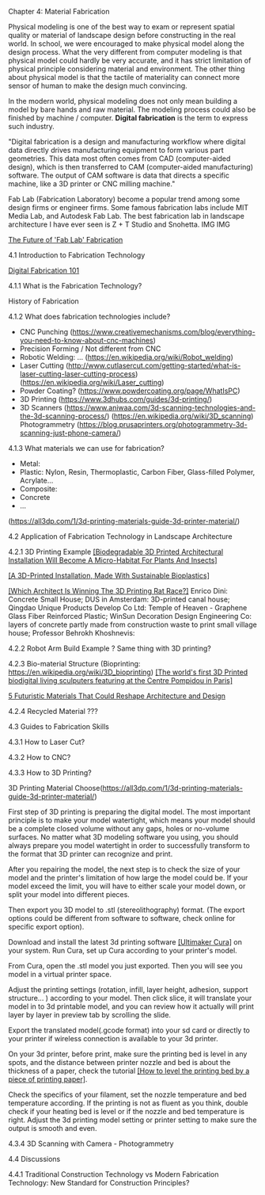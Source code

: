 Chapter 4: Material Fabrication

Physical modeling is one of the best way to exam or represent spatial quality or material of landscape design before constructing in the real world. In school, we were encouraged to make physical model along the design process. What the very different from computer modeling is that physical model could hardly be very accurate, and it has strict limitation of physical principle considering material and environment. The other thing about physical model is that the tactile of materiality can connect more sensor of human to make the design much convincing. 

In the modern world, physical modeling does not only mean building a model by bare hands and raw material. The modeling process could also be finished by machine / computer. **Digital fabrication** is the term to express such industry. 

"Digital fabrication is a design and manufacturing workflow where digital data directly drives manufacturing equipment to form various part geometries. This data most often comes from CAD (computer-aided design), which is then transferred to CAM (computer-aided manufacturing) software. The output of CAM software is data that directs a specific machine, like a 3D printer or CNC milling machine."

Fab Lab (Fabrication Laboratory) become a popular trend among some design firms or engineer firms. Some famous fabrication labs include MIT Media Lab, and Autodesk Fab Lab. The best fabrication lab in landscape architecture I have ever seen is Z + T Studio and Snohetta. IMG IMG

[The Future of 'Fab Lab' Fabrication](https://www.wired.com/story/the-future-of-fab-lab-fabrication/)

4.1 Introduction to Fabrication Technology

[Digital Fabrication 101](https://formlabs.com/blog/digital-fabrication-101/)

4.1.1 What is the Fabrication Technology?

History of Fabrication

4.1.2 What does fabrication technologies include?

- CNC Punching (https://www.creativemechanisms.com/blog/everything-you-need-to-know-about-cnc-machines)
- Precision Forming / Not different from CNC
- Robotic Welding: ... (https://en.wikipedia.org/wiki/Robot_welding)
- Laser Cutting (http://www.cutlasercut.com/getting-started/what-is-laser-cutting-laser-cutting-process) (https://en.wikipedia.org/wiki/Laser_cutting)
- Powder Coating? (https://www.powdercoating.org/page/WhatIsPC)
- 3D Printing (https://www.3dhubs.com/guides/3d-printing/)
- 3D Scanners (https://www.aniwaa.com/3d-scanning-technologies-and-the-3d-scanning-process/) (https://en.wikipedia.org/wiki/3D_scanning)  Photogrammetry (https://blog.prusaprinters.org/photogrammetry-3d-scanning-just-phone-camera/)

4.1.3 What materials we can use for fabrication?

- Metal: 
- Plastic: Nylon, Resin, Thermoplastic, Carbon Fiber, Glass-filled Polymer, Acrylate...
- Composite: 
- Concrete
- ...

(https://all3dp.com/1/3d-printing-materials-guide-3d-printer-material/)



4.2 Application of Fabrication Technology in Landscape Architecture

4.2.1 3D Printing Example [[Biodegradable 3D Printed Architectural Installation Will Become A Micro-Habitat For Plants And Insects]](https://www.vice.com/en_uk/article/kbneyv/biodegradable-3d-printed-architectural-installation-will-become-a-micro-habitat-for-plants-and-insects)

[[A 3D-Printed Installation, Made With Sustainable Bioplastics]](https://www.metropolismag.com/architecture/arthur-mamou-mani-conifera-cos-installation/)

[[Which Architect Is Winning The 3D Printing Rat Race?]](https://popupcity.net/which-architect-is-winning-the-3d-printing-rat-race/)  Enrico Dini: Concrete Small House; DUS in Amsterdam: 3D-printed canal house; Qingdao Unique Products Develop Co Ltd:  Temple of Heaven - Graphene Glass Fiber Reinforced Plastic; WinSun Decoration Design Engineering Co: layers of concrete partly made from construction waste to print small village house;  Professor Behrokh Khoshnevis: 

4.2.2 Robot Arm Build Example ? Same thing with 3D printing?

4.2.3 Bio-material Structure (Bioprinting: https://en.wikipedia.org/wiki/3D_bioprinting) [[The world's first 3D Printed biodigital living sculputers featuring at the Centre Pompidou in Paris]](https://www.3dwasp.com/en/the-worlds-first-3d-printed-biodigital-living-sculputers-featuring-at-the-centre-pompidou-in-paris/)

[5 Futuristic Materials That Could Reshape Architecture and Design](https://www.metropolismag.com/architecture/transmaterial-advanced-materials-design-architecture/)

4.2.4 Recycled Material ???



4.3 Guides to Fabrication Skills

4.3.1 How to Laser Cut?

4.3.2 How to CNC?

4.3.3 How to 3D Printing?

3D Printing Material Choose(https://all3dp.com/1/3d-printing-materials-guide-3d-printer-material/)

First step of 3D printing is preparing the digital model. The most important principle is to make your model watertight, which means your model should be a complete closed volume without any gaps, holes or no-volume surfaces. No matter what 3D modeling software you using, you should always prepare you model watertight in order to successfully transform to the format that 3D printer can recognize and print.

After you repairing the model, the next step is to check the size of your model and the printer's limitation of how large the model could be. If your model exceed the limit, you will have to either scale your model down, or split your model into different pieces.

Then export you 3D model to .stl (stereolithography) format. (The export options could be different from software to software, check online for specific export option). 

Download and install the latest 3d printing software [[Ultimaker Cura]](https://ultimaker.com/software/ultimaker-cura) on your system. Run Cura, set up Cura according to your printer's model.

From Cura, open the .stl model you just exported. Then you will see you model in a virtual printer space. 

Adjust the printing settings (rotation, infill, layer height, adhesion, support structure... ) according to your model. Then click slice, it will translate your model in to 3d printable model, and you can review how it actually will print layer by layer in preview tab by scrolling the slide.

Export the translated model(.gcode format) into your sd card or directly to your printer if wireless connection is available to your 3d printer. 

On your 3d printer, before print, make sure the printing bed is level in any spots, and the distance between printer nozzle and bed is about the thickness of a  paper, check the tutorial [[How to level the printing bed by a piece of printing paper]](...).

Check the specifics of your filament, set the nozzle temperature and bed temperature according. If the printing is not as fluent as you think, double check if your heating bed is level or if the nozzle and bed temperature is right. Adjust the 3d printing model setting or printer setting to make sure the output is smooth and even.

4.3.4 3D Scanning with Camera - Photogrammetry



4.4 Discussions

4.4.1 Traditional Construction Technology vs Modern Fabrication Technology: New Standard for Construction Principles?







